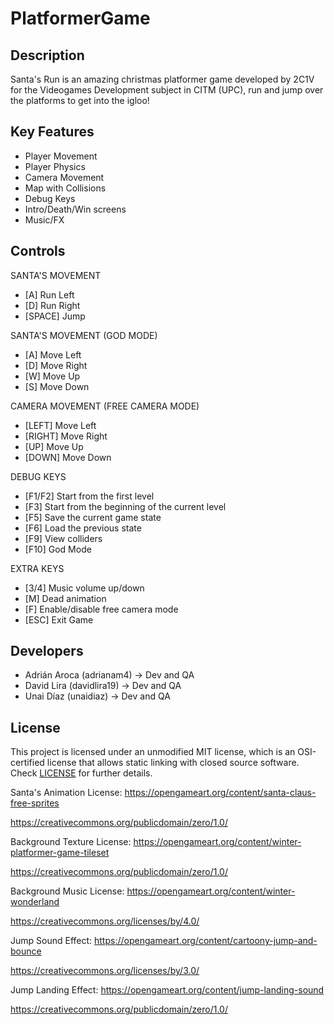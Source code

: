 # PlatformerGame

## Description

Santa's Run is an amazing christmas platformer game developed by 2C1V for the Videogames Development subject in CITM (UPC), run and jump over the platforms to get into the igloo!

## Key Features

 - Player Movement
 - Player Physics
 - Camera Movement
 - Map with Collisions
 - Debug Keys
 - Intro/Death/Win screens
 - Music/FX
 
## Controls

 SANTA'S MOVEMENT
 - [A] Run Left
 - [D] Run Right
 - [SPACE] Jump

 SANTA'S MOVEMENT (GOD MODE)
 - [A] Move Left
 - [D] Move Right
 - [W] Move Up
 - [S] Move Down
 
 CAMERA MOVEMENT (FREE CAMERA MODE)
 - [LEFT] Move Left
 - [RIGHT] Move Right
 - [UP] Move Up
 - [DOWN] Move Down

 DEBUG KEYS
 - [F1/F2] Start from the first level
 - [F3] Start from the beginning of the current level
 - [F5] Save the current game state
 - [F6] Load the previous state
 - [F9] View colliders
 - [F10] God Mode
 
 EXTRA KEYS
 - [3/4] Music volume up/down
 - [M] Dead animation
 - [F] Enable/disable free camera mode
 - [ESC] Exit Game

## Developers

 - Adrián Aroca (adrianam4) -> Dev and QA
 - David Lira (davidlira19) -> Dev and QA
 - Unai Díaz (unaidiaz) -> Dev and QA

## License

This project is licensed under an unmodified MIT license, which is an OSI-certified license that allows static linking with closed source software. Check [LICENSE](LICENSE) for further details.

Santa's Animation License: https://opengameart.org/content/santa-claus-free-sprites

https://creativecommons.org/publicdomain/zero/1.0/

Background Texture License: https://opengameart.org/content/winter-platformer-game-tileset

https://creativecommons.org/publicdomain/zero/1.0/

Background Music License: https://opengameart.org/content/winter-wonderland

https://creativecommons.org/licenses/by/4.0/

Jump Sound Effect: https://opengameart.org/content/cartoony-jump-and-bounce

https://creativecommons.org/licenses/by/3.0/

Jump Landing Effect: https://opengameart.org/content/jump-landing-sound

https://creativecommons.org/publicdomain/zero/1.0/
